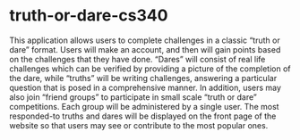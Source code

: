# truth-or-dare-cs340

This application allows users to complete challenges in a classic “truth or dare” format. Users will make an account, and then will gain points based on the challenges that they have done. “Dares” will consist of real life challenges which can be verified by providing a picture of the completion of the dare, while “truths” will be writing challenges, answering a particular question that is posed in a comprehensive manner. In addition, users may also join “friend groups” to participate in small scale “truth or dare” competitions. Each group will be administered by a single user. The most responded-to truths and dares will be displayed on the front page of the website so that users may see or contribute to the most popular ones.
